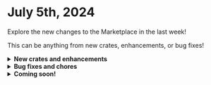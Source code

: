 # July 5th, 2024

Explore the new changes to the Marketplace in the last week!

This can be anything from new crates, enhancements, or bug fixes!

<details>

<summary><strong>New crates and enhancements</strong></summary>

* Document Rewst Form URLs
  * Updated data alias to exclude orgs that have "DELETED" in the name
* Billing Count Report
  * Added Microsoft Graph as an integration override to the Trigger
  * Replaced the ticket creation subworkflow to use the same one that's used everywhere else.

</details>

<details>

<summary><strong>Bug fixes and chores</strong></summary>

* No updates for this week!

</details>

<details>

<summary><strong>Coming soon!</strong></summary>

* New Crate - Liongard MFA Remediation
  * Liongard detects when MFA is not enabled properly, logs it to a PSA ticket, Rewst enables MFA and updates the ticket.
* New Crate - Sonicwall Firmware Update
  * Initiate a firmware update via NSM
  * Support one or more firewall firmware upgrades at once
  * Support scheduling of firmware updates and restart times

</details>

